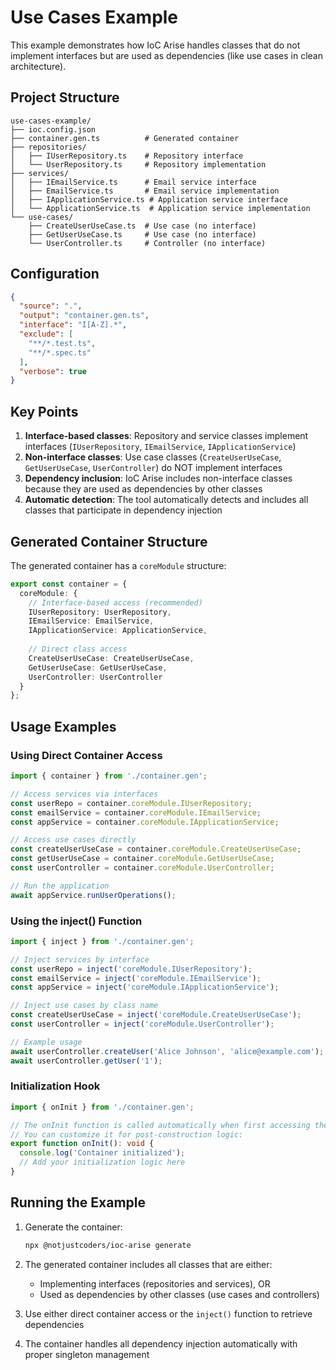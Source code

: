 # Use Cases Example

This example demonstrates how IoC Arise handles classes that do not implement interfaces but are used as dependencies (like use cases in clean architecture).

## Project Structure

```
use-cases-example/
├── ioc.config.json
├── container.gen.ts          # Generated container
├── repositories/
│   ├── IUserRepository.ts    # Repository interface
│   └── UserRepository.ts     # Repository implementation
├── services/
│   ├── IEmailService.ts      # Email service interface
│   ├── EmailService.ts       # Email service implementation
│   ├── IApplicationService.ts # Application service interface
│   └── ApplicationService.ts  # Application service implementation
└── use-cases/
    ├── CreateUserUseCase.ts  # Use case (no interface)
    ├── GetUserUseCase.ts     # Use case (no interface)
    └── UserController.ts     # Controller (no interface)
```

## Configuration

```json
{
  "source": ".",
  "output": "container.gen.ts",
  "interface": "I[A-Z].*",
  "exclude": [
    "**/*.test.ts",
    "**/*.spec.ts"
  ],
  "verbose": true
}
```

## Key Points

1. **Interface-based classes**: Repository and service classes implement interfaces (`IUserRepository`, `IEmailService`, `IApplicationService`)
2. **Non-interface classes**: Use case classes (`CreateUserUseCase`, `GetUserUseCase`, `UserController`) do NOT implement interfaces
3. **Dependency inclusion**: IoC Arise includes non-interface classes because they are used as dependencies by other classes
4. **Automatic detection**: The tool automatically detects and includes all classes that participate in dependency injection

## Generated Container Structure

The generated container has a `coreModule` structure:

```typescript
export const container = {
  coreModule: {
    // Interface-based access (recommended)
    IUserRepository: UserRepository,
    IEmailService: EmailService, 
    IApplicationService: ApplicationService,
    
    // Direct class access
    CreateUserUseCase: CreateUserUseCase,
    GetUserUseCase: GetUserUseCase,
    UserController: UserController
  }
};
```

## Usage Examples

### Using Direct Container Access

```typescript
import { container } from './container.gen';

// Access services via interfaces
const userRepo = container.coreModule.IUserRepository;
const emailService = container.coreModule.IEmailService;
const appService = container.coreModule.IApplicationService;

// Access use cases directly
const createUserUseCase = container.coreModule.CreateUserUseCase;
const getUserUseCase = container.coreModule.GetUserUseCase;
const userController = container.coreModule.UserController;

// Run the application
await appService.runUserOperations();
```

### Using the inject() Function

```typescript
import { inject } from './container.gen';

// Inject services by interface
const userRepo = inject('coreModule.IUserRepository');
const emailService = inject('coreModule.IEmailService');
const appService = inject('coreModule.IApplicationService');

// Inject use cases by class name
const createUserUseCase = inject('coreModule.CreateUserUseCase');
const userController = inject('coreModule.UserController');

// Example usage
await userController.createUser('Alice Johnson', 'alice@example.com');
await userController.getUser('1');
```

### Initialization Hook

```typescript
import { onInit } from './container.gen';

// The onInit function is called automatically when first accessing the container
// You can customize it for post-construction logic:
export function onInit(): void {
  console.log('Container initialized');
  // Add your initialization logic here
}
```

## Running the Example

1. Generate the container:
   ```bash
   npx @notjustcoders/ioc-arise generate
   ```

2. The generated container includes all classes that are either:
   - Implementing interfaces (repositories and services), OR
   - Used as dependencies by other classes (use cases and controllers)

3. Use either direct container access or the `inject()` function to retrieve dependencies

4. The container handles all dependency injection automatically with proper singleton management